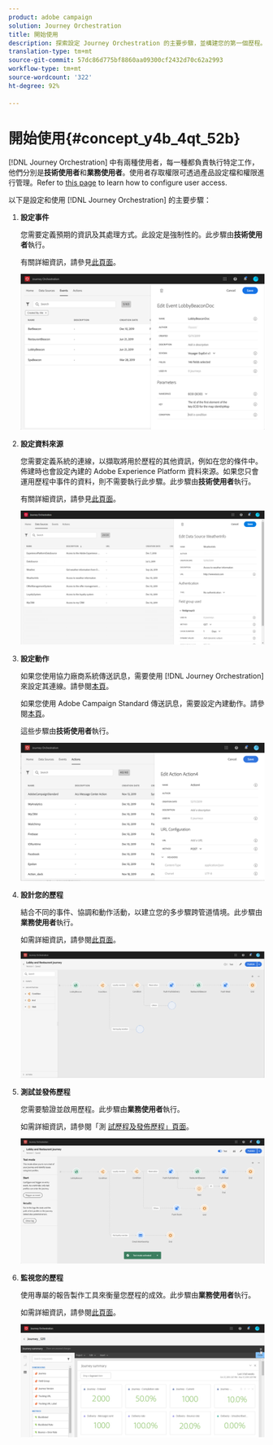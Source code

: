 ```yaml
---
product: adobe campaign
solution: Journey Orchestration
title: 開始使用
description: 探索設定 Journey Orchestration 的主要步驟，並構建您的第一個歷程。
translation-type: tm+mt
source-git-commit: 57dc86d775bf8860aa09300cf2432d70c62a2993
workflow-type: tm+mt
source-wordcount: '322'
ht-degree: 92%

---
```



# 開始使用{#concept_y4b_4qt_52b}

[!DNL Journey Orchestration] 中有兩種使用者，每一種都負責執行特定工作，他們分別是&#x200B;**技術使用者**&#x200B;和&#x200B;**業務使用者**。使用者存取權限可透過產品設定檔和權限進行管理。Refer to [this page](../about/access-management.md) to learn how to configure user access.

以下是設定和使用 [!DNL Journey Orchestration] 的主要步驟：

1. **設定事件**

   您需要定義預期的資訊及其處理方式。此設定是強制性的。此步驟由&#x200B;**技術使用者**&#x200B;執行。

   有關詳細資訊，請參見[此頁面](../event/about-events.md)。

   ![](../assets/journey7.png)

1. **設定資料來源**

   您需要定義系統的連線，以擷取將用於歷程的其他資訊，例如在您的條件中。佈建時也會設定內建的 Adobe Experience Platform 資料來源。如果您只會運用歷程中事件的資料，則不需要執行此步驟。此步驟由&#x200B;**技術使用者**&#x200B;執行。

   有關詳細資訊，請參見[此頁面](../datasource/about-data-sources.md)。

   ![](../assets/journey22.png)

1. **設定動作**

   如果您使用協力廠商系統傳送訊息，需要使用 [!DNL Journey Orchestration] 來設定其連線。請參閱[本頁](../action/about-custom-action-configuration.md)。

   如果您使用 Adobe Campaign Standard 傳送訊息，需要設定內建動作。請參閱[本頁](../action/working-with-adobe-campaign.md)。

   這些步驟由&#x200B;**技術使用者**&#x200B;執行。

   ![](../assets/custom2.png)

1. **設計您的歷程**

   結合不同的事件、協調和動作活動，以建立您的多步驟跨管道情境。此步驟由&#x200B;**業務使用者**&#x200B;執行。

   如需詳細資訊，請參閱[此頁面](../building-journeys/journey.md)。

   ![](../assets/journeyuc2_24.png)

1. **測試並發佈歷程**

   您需要驗證並啟用歷程。此步驟由&#x200B;**業務使用者**&#x200B;執行。

   如需詳細資訊，請參閱「測 [試歷程](../building-journeys/testing-the-journey.md)[及發佈歷程」頁面](../building-journeys/publishing-the-journey.md)。

   ![](../assets/journeyuc2_32bis.png)

1. **監視您的歷程**

   使用專屬的報告製作工具來衡量您歷程的成效。此步驟由&#x200B;**業務使用者**&#x200B;執行。

   如需詳細資訊，請參閱[此頁面](../reporting/about-journey-reports.md)。

   ![](../assets/dynamic_report_journey_12.png)

